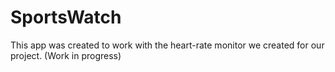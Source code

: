 # SportsWatch
This app was created to work with the heart-rate monitor we created for our project.
(Work in progress)
